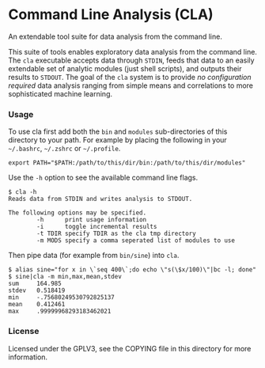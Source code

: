 Command Line Analysis (CLA)
===========================

An extendable tool suite for data analysis from the command line.

This suite of tools enables exploratory data analysis from the command
line.  The `cla` executable accepts data through `STDIN`, feeds that
data to an easily extendable set of analytic modules (just shell
scripts), and outputs their results to `STDOUT`.  The goal of the
`cla` system is to provide *no configuration required* data analysis
ranging from simple means and correlations to more sophisticated
machine learning.

### Usage

To use cla first add both the `bin` and `modules` sub-directories of
this directory to your path.  For example by placing the following in
your `~/.bashrc`, `~/.zshrc` or `~/.profile`.

    export PATH="$PATH:/path/to/this/dir/bin:/path/to/this/dir/modules"

Use the `-h` option to see the available command line flags.

    $ cla -h
    Reads data from STDIN and writes analysis to STDOUT.

    The following options may be specified.
            -h      print usage information
            -i      toggle incremental results
            -t TDIR specify TDIR as the cla tmp directory
            -m MODS specify a comma seperated list of modules to use

Then pipe data (for example from `bin/sine`) into `cla`.

    $ alias sine="for x in \`seq 400\`;do echo \"s(\$x/100)\"|bc -l; done"
    $ sine|cla -m min,max,mean,stdev
    sum     164.985
    stdev   0.518419
    min     -.75680249530792825137
    mean    0.412461
    max     .99999968293183462021

### License

Licensed under the GPLV3, see the COPYING file in this directory for
more information.
